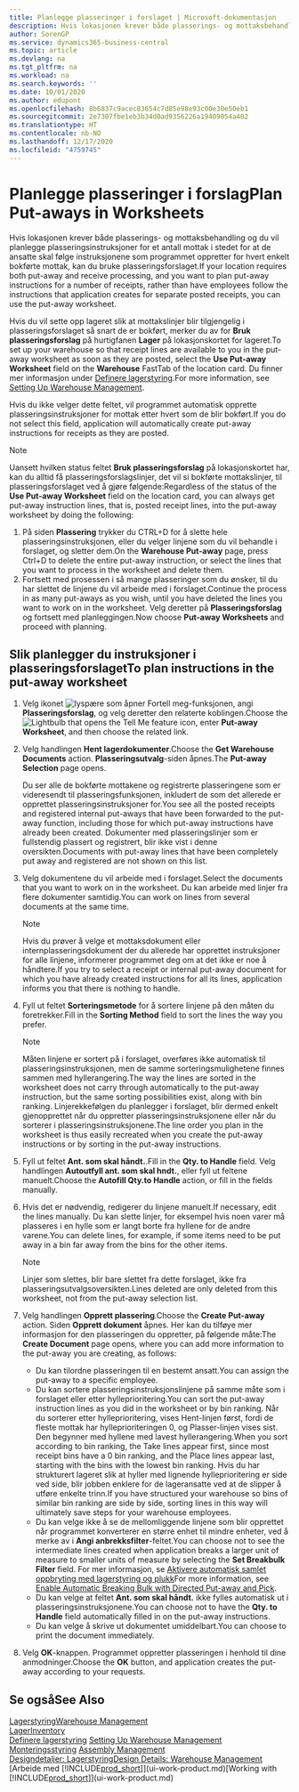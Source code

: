 ```yaml
---
title: Planlegge plasseringer i forslaget | Microsoft-dokumentasjon
description: Hvis lokasjonen krever både plasserings- og mottaksbehandling og du vil planlegge plasseringsinstruksjoner for et antall mottak i stedet for at de ansatte skal følge instruksjonene som programmet oppretter for hvert enkelt bokførte mottak, kan du bruke plasseringsforslaget.
author: SorenGP
ms.service: dynamics365-business-central
ms.topic: article
ms.devlang: na
ms.tgt_pltfrm: na
ms.workload: na
ms.search.keywords: ''
ms.date: 10/01/2020
ms.author: edupont
ms.openlocfilehash: 8b6837c9acec83654c7d85e98e93c00e30e50eb1
ms.sourcegitcommit: 2e7307fbe1eb3b34d0ad9356226a19409054a402
ms.translationtype: HT
ms.contentlocale: nb-NO
ms.lasthandoff: 12/17/2020
ms.locfileid: "4759745"
---
```

# <a name="plan-put-aways-in-worksheets"></a><span data-ttu-id="30e12-103">Planlegge plasseringer i forslag</span><span class="sxs-lookup"><span data-stu-id="30e12-103">Plan Put-aways in Worksheets</span></span>
<span data-ttu-id="30e12-104">Hvis lokasjonen krever både plasserings- og mottaksbehandling og du vil planlegge plasseringsinstruksjoner for et antall mottak i stedet for at de ansatte skal følge instruksjonene som programmet oppretter for hvert enkelt bokførte mottak, kan du bruke plasseringsforslaget.</span><span class="sxs-lookup"><span data-stu-id="30e12-104">If your location requires both put-away and receive processing, and you want to plan put-away instructions for a number of receipts, rather than have employees follow the instructions that application creates for separate posted receipts, you can use the put-away worksheet.</span></span>  

<span data-ttu-id="30e12-105">Hvis du vil sette opp lageret slik at mottakslinjer blir tilgjengelig i plasseringsforslaget så snart de er bokført, merker du av for **Bruk plasseringsforslag** på hurtigfanen **Lager** på lokasjonskortet for lageret.</span><span class="sxs-lookup"><span data-stu-id="30e12-105">To set up your warehouse so that receipt lines are available to you in the put-away worksheet as soon as they are posted, select the **Use Put-away Worksheet** field on the **Warehouse** FastTab of the location card.</span></span> <span data-ttu-id="30e12-106">Du finner mer informasjon under [Definere lagerstyring](warehouse-setup-warehouse.md).</span><span class="sxs-lookup"><span data-stu-id="30e12-106">For more information, see [Setting Up Warehouse Management](warehouse-setup-warehouse.md).</span></span>  

<span data-ttu-id="30e12-107">Hvis du ikke velger dette feltet, vil programmet automatisk opprette plasseringsinstruksjoner for mottak etter hvert som de blir bokført.</span><span class="sxs-lookup"><span data-stu-id="30e12-107">If you do not select this field, application will automatically create put-away instructions for receipts as they are posted.</span></span>  

> [!NOTE]  
>  <span data-ttu-id="30e12-108">Uansett hvilken status feltet **Bruk plasseringsforslag** på lokasjonskortet har, kan du alltid få plasseringsforslagslinjer, det vil si bokførte mottakslinjer, til plasseringsforslaget ved å gjøre følgende:</span><span class="sxs-lookup"><span data-stu-id="30e12-108">Regardless of the status of the **Use Put-away Worksheet** field on the location card, you can always get put-away instruction lines, that is, posted receipt lines, into the put-away worksheet by doing the following:</span></span>  
>   
>  1.  <span data-ttu-id="30e12-109">På siden **Plassering** trykker du CTRL+D for å slette hele plasseringsinstruksjonen, eller du velger linjene som du vil behandle i forslaget, og sletter dem.</span><span class="sxs-lookup"><span data-stu-id="30e12-109">On the **Warehouse Put-away** page, press Ctrl+D to delete the entire put-away instruction, or select the lines that you want to process in the worksheet and delete them.</span></span>  
> 2.  <span data-ttu-id="30e12-110">Fortsett med prosessen i så mange plasseringer som du ønsker, til du har slettet de linjene du vil arbeide med i forslaget.</span><span class="sxs-lookup"><span data-stu-id="30e12-110">Continue the process in as many put-aways as you wish, until you have deleted the lines you want to work on in the worksheet.</span></span> <span data-ttu-id="30e12-111">Velg deretter på **Plasseringsforslag** og fortsett med planleggingen.</span><span class="sxs-lookup"><span data-stu-id="30e12-111">Now choose **Put-away Worksheets** and proceed with planning.</span></span>  

## <a name="to-plan-instructions-in-the-put-away-worksheet"></a><span data-ttu-id="30e12-112">Slik planlegger du instruksjoner i plasseringsforslaget</span><span class="sxs-lookup"><span data-stu-id="30e12-112">To plan instructions in the put-away worksheet</span></span>  
1.  <span data-ttu-id="30e12-113">Velg ikonet ![lyspære som åpner Fortell meg-funksjonen](media/ui-search/search_small.png "Fortell hva du vil gjøre"), angi **Plasseringsforslag**, og velg deretter den relaterte koblingen.</span><span class="sxs-lookup"><span data-stu-id="30e12-113">Choose the ![Lightbulb that opens the Tell Me feature](media/ui-search/search_small.png "Tell me what you want to do") icon, enter **Put-away Worksheet**, and then choose the related link.</span></span>  
2.  <span data-ttu-id="30e12-114">Velg handlingen **Hent lagerdokumenter**.</span><span class="sxs-lookup"><span data-stu-id="30e12-114">Choose the **Get Warehouse Documents** action.</span></span> <span data-ttu-id="30e12-115">**Plasseringsutvalg**-siden åpnes.</span><span class="sxs-lookup"><span data-stu-id="30e12-115">The **Put-away Selection** page opens.</span></span>  

    <span data-ttu-id="30e12-116">Du ser alle de bokførte mottakene og registrerte plasseringene som er videresendt til plasseringsfunksjonen, inkludert de som det allerede er opprettet plasseringsinstruksjoner for.</span><span class="sxs-lookup"><span data-stu-id="30e12-116">You see all the posted receipts and registered internal put-aways that have been forwarded to the put-away function, including those for which put-away instructions have already been created.</span></span> <span data-ttu-id="30e12-117">Dokumenter med plasseringslinjer som er fullstendig plassert og registrert, blir ikke vist i denne oversikten.</span><span class="sxs-lookup"><span data-stu-id="30e12-117">Documents with put-away lines that have been completely put away and registered are not shown on this list.</span></span>  

3. <span data-ttu-id="30e12-118">Velg dokumentene du vil arbeide med i forslaget.</span><span class="sxs-lookup"><span data-stu-id="30e12-118">Select the documents that you want to work on in the worksheet.</span></span> <span data-ttu-id="30e12-119">Du kan arbeide med linjer fra flere dokumenter samtidig.</span><span class="sxs-lookup"><span data-stu-id="30e12-119">You can work on lines from several documents at the same time.</span></span>  

    > [!NOTE]  
    >  <span data-ttu-id="30e12-120">Hvis du prøver å velge et mottaksdokument eller internplasseringsdokument der du allerede har opprettet instruksjoner for alle linjene, informerer programmet deg om at det ikke er noe å håndtere.</span><span class="sxs-lookup"><span data-stu-id="30e12-120">If you try to select a receipt or internal put-away document for which you have already created instructions for all its lines, application informs you that there is nothing to handle.</span></span>  

4. <span data-ttu-id="30e12-121">Fyll ut feltet **Sorteringsmetode** for å sortere linjene på den måten du foretrekker.</span><span class="sxs-lookup"><span data-stu-id="30e12-121">Fill in the **Sorting Method** field to sort the lines the way you prefer.</span></span>  

    > [!NOTE]  
    >  <span data-ttu-id="30e12-122">Måten linjene er sortert på i forslaget, overføres ikke automatisk til plasseringsinstruksjonen, men de samme sorteringsmulighetene finnes sammen med hyllerangering.</span><span class="sxs-lookup"><span data-stu-id="30e12-122">The way the lines are sorted in the worksheet does not carry through automatically to the put-away instruction, but the same sorting possibilities exist, along with bin ranking.</span></span> <span data-ttu-id="30e12-123">Linjerekkefølgen du planlegger i forslaget, blir dermed enkelt gjenopprettet når du oppretter plasseringsinstruksjonene eller når du sorterer i plasseringsinstruksjonene.</span><span class="sxs-lookup"><span data-stu-id="30e12-123">The line order you plan in the worksheet is thus easily recreated when you create the put-away instructions or by sorting in the put-away instructions.</span></span>  

5.  <span data-ttu-id="30e12-124">Fyll ut feltet **Ant. som skal håndt.**.</span><span class="sxs-lookup"><span data-stu-id="30e12-124">Fill in the **Qty. to Handle** field.</span></span> <span data-ttu-id="30e12-125">Velg handlingen **Autoutfyll ant. som skal hndt.**, eller fyll ut feltene manuelt.</span><span class="sxs-lookup"><span data-stu-id="30e12-125">Choose the **Autofill Qty.to Handle** action, or fill in the fields manually.</span></span>  
6.  <span data-ttu-id="30e12-126">Hvis det er nødvendig, redigerer du linjene manuelt.</span><span class="sxs-lookup"><span data-stu-id="30e12-126">If necessary, edit the lines manually.</span></span> <span data-ttu-id="30e12-127">Du kan slette linjer, for eksempel hvis noen varer må plasseres i en hylle som er langt borte fra hyllene for de andre varene.</span><span class="sxs-lookup"><span data-stu-id="30e12-127">You can delete lines, for example, if some items need to be put away in a bin far away from the bins for the other items.</span></span>  

    > [!NOTE]  
    >  <span data-ttu-id="30e12-128">Linjer som slettes, blir bare slettet fra dette forslaget, ikke fra plasseringsutvalgsoversikten.</span><span class="sxs-lookup"><span data-stu-id="30e12-128">Lines deleted are only deleted from this worksheet, not from the put-away selection list.</span></span>  

7.  <span data-ttu-id="30e12-129">Velg handlingen **Opprett plassering**.</span><span class="sxs-lookup"><span data-stu-id="30e12-129">Choose the **Create Put-away** action.</span></span> <span data-ttu-id="30e12-130">Siden **Opprett dokument** åpnes. Her kan du tilføye mer informasjon for den plasseringen du oppretter, på følgende måte:</span><span class="sxs-lookup"><span data-stu-id="30e12-130">The **Create Document** page opens, where you can add more information to the put-away you are creating, as follows:</span></span>  

    -   <span data-ttu-id="30e12-131">Du kan tilordne plasseringen til en bestemt ansatt.</span><span class="sxs-lookup"><span data-stu-id="30e12-131">You can assign the put-away to a specific employee.</span></span>  
    -   <span data-ttu-id="30e12-132">Du kan sortere plasseringsinstruksjonslinjene på samme måte som i forslaget eller etter hylleprioritering.</span><span class="sxs-lookup"><span data-stu-id="30e12-132">You can sort the put-away instruction lines as you did in the worksheet or by bin ranking.</span></span> <span data-ttu-id="30e12-133">Når du sorterer etter hylleprioritering, vises Hent-linjen først, fordi de fleste mottak har hylleprioriteringen 0, og Plasser-linjen vises sist. Den begynner med hyllene med lavest hyllerangering.</span><span class="sxs-lookup"><span data-stu-id="30e12-133">When you sort according to bin ranking, the Take lines appear first, since most receipt bins have a 0 bin ranking, and the Place lines appear last, starting with the bins with the lowest bin ranking.</span></span> <span data-ttu-id="30e12-134">Hvis du har strukturert lageret slik at hyller med lignende hylleprioritering er side ved side, blir jobben enklere for de lageransatte ved at de slipper å utføre enkelte trinn.</span><span class="sxs-lookup"><span data-stu-id="30e12-134">If you have structured your warehouse so bins of similar bin ranking are side by side, sorting lines in this way will ultimately save steps for your warehouse employees.</span></span>  
    -   <span data-ttu-id="30e12-135">Du kan velge ikke å se de mellomliggende linjene som blir opprettet når programmet konverterer en større enhet til mindre enheter, ved å merke av i **Angi anbrekksfilter**-feltet.</span><span class="sxs-lookup"><span data-stu-id="30e12-135">You can choose not to see the intermediate lines created when application breaks a larger unit of measure to smaller units of measure by selecting the **Set Breakbulk Filter** field.</span></span> <span data-ttu-id="30e12-136">For mer informasjon, se [Aktivere automatisk samlet oppbryting med lagerstyring og plukk](warehouse-enable-automatic-breaking-bulk-with-directed-put-away-and-pick.md)</span><span class="sxs-lookup"><span data-stu-id="30e12-136">For more information, see [Enable Automatic Breaking Bulk with Directed Put-away and Pick](warehouse-enable-automatic-breaking-bulk-with-directed-put-away-and-pick.md).</span></span>  
    -   <span data-ttu-id="30e12-137">Du kan velge at feltet **Ant. som skal håndt.** ikke fylles automatisk ut i plasseringsinstruksjonene.</span><span class="sxs-lookup"><span data-stu-id="30e12-137">You can choose not to have the **Qty. to Handle** field automatically filled in on the put-away instructions.</span></span>  
    -   <span data-ttu-id="30e12-138">Du kan velge å skrive ut dokumentet umiddelbart.</span><span class="sxs-lookup"><span data-stu-id="30e12-138">You can choose to print the document immediately.</span></span>  

8.  <span data-ttu-id="30e12-139">Velg **OK**-knappen. Programmet oppretter plasseringen i henhold til dine anmodninger.</span><span class="sxs-lookup"><span data-stu-id="30e12-139">Choose the **OK** button, and application creates the put-away according to your requests.</span></span>  

## <a name="see-also"></a><span data-ttu-id="30e12-140">Se også</span><span class="sxs-lookup"><span data-stu-id="30e12-140">See Also</span></span>  
[<span data-ttu-id="30e12-141">Lagerstyring</span><span class="sxs-lookup"><span data-stu-id="30e12-141">Warehouse Management</span></span>](warehouse-manage-warehouse.md)  
[<span data-ttu-id="30e12-142">Lager</span><span class="sxs-lookup"><span data-stu-id="30e12-142">Inventory</span></span>](inventory-manage-inventory.md)  
<span data-ttu-id="30e12-143">[Definere lagerstyring](warehouse-setup-warehouse.md)   </span><span class="sxs-lookup"><span data-stu-id="30e12-143">[Setting Up Warehouse Management](warehouse-setup-warehouse.md)   </span></span>  
<span data-ttu-id="30e12-144">[Monteringsstyring](assembly-assemble-items.md)  </span><span class="sxs-lookup"><span data-stu-id="30e12-144">[Assembly Management](assembly-assemble-items.md)  </span></span>  
[<span data-ttu-id="30e12-145">Designdetaljer: Lagerstyring</span><span class="sxs-lookup"><span data-stu-id="30e12-145">Design Details: Warehouse Management</span></span>](design-details-warehouse-management.md)  
<span data-ttu-id="30e12-146">[Arbeide med [!INCLUDE[prod_short](includes/prod_short.md)]](ui-work-product.md)</span><span class="sxs-lookup"><span data-stu-id="30e12-146">[Working with [!INCLUDE[prod_short](includes/prod_short.md)]](ui-work-product.md)</span></span>
